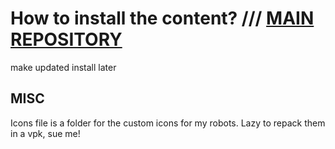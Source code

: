 # How to install the content? /// [MAIN REPOSITORY](https://github.com/CombineSlayer24/MyBWRRServer)

make updated install later

## MISC
Icons file is a folder for the custom icons for my robots. Lazy to repack them in a vpk, sue me!
